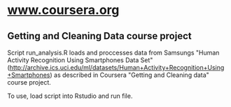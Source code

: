 # www.coursera.org
## Getting and Cleaning Data course project

Script run_analysis.R loads and proccesses data from Samsungs "Human Activity Recognition Using Smartphones Data Set" (http://archive.ics.uci.edu/ml/datasets/Human+Activity+Recognition+Using+Smartphones) as described in Coursera "Getting and Cleaning data" course project.

To use, load script into Rstudio and run file.
